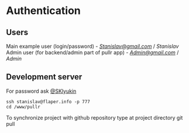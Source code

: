 Authentication 
==============


Users
-----

Main example user (login/password) - *Stanislav@gmail.com* / *Stanislav*  
Admin user (for backend/admin part of pullr app) - *Admin@gmail.com* / *Admin*


Development server
------------------
For password ask [@SKlyukin](http://github.com/sklyukin)

    ssh stanislav@flaper.info -p 777  
    cd /www/pullr

To synchronize project with github repository type at project directory
    git pull
